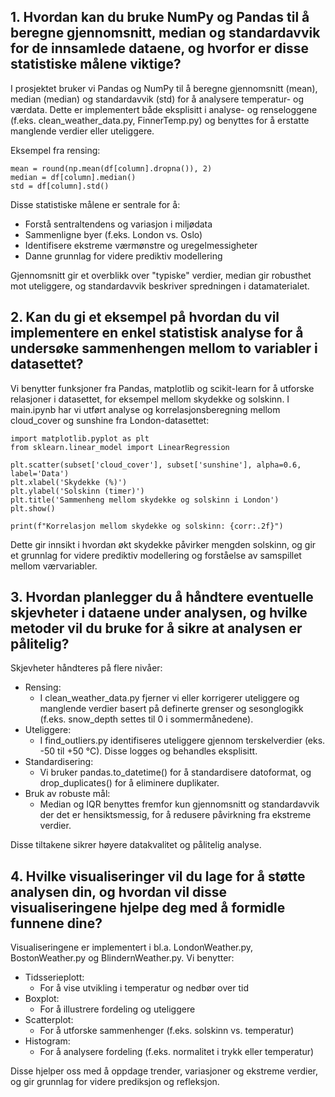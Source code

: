 ## 1. Hvordan kan du bruke NumPy og Pandas til å beregne gjennomsnitt, median og standardavvik for de innsamlede dataene, og hvorfor er disse statistiske målene viktige?
I prosjektet bruker vi Pandas og NumPy til å beregne gjennomsnitt (mean), median (median) og standardavvik (std) for å analysere temperatur- og værdata. Dette er implementert både eksplisitt i analyse- og renseloggene (f.eks. clean_weather_data.py, FinnerTemp.py) og benyttes for å erstatte manglende verdier eller uteliggere.

Eksempel fra rensing:
```
mean = round(np.mean(df[column].dropna()), 2)
median = df[column].median()
std = df[column].std()
```
Disse statistiske målene er sentrale for å:
- Forstå sentraltendens og variasjon i miljødata
- Sammenligne byer (f.eks. London vs. Oslo)
- Identifisere ekstreme værmønstre og uregelmessigheter
- Danne grunnlag for videre prediktiv modellering

Gjennomsnitt gir et overblikk over "typiske" verdier, median gir robusthet mot uteliggere, og standardavvik beskriver spredningen i datamaterialet.

## 2. Kan du gi et eksempel på hvordan du vil implementere en enkel statistisk analyse for å undersøke sammenhengen mellom to variabler i datasettet?
Vi benytter funksjoner fra Pandas, matplotlib og scikit-learn for å utforske relasjoner i datasettet, for eksempel mellom skydekke og solskinn. I main.ipynb har vi utført analyse og korrelasjonsberegning mellom cloud_cover og sunshine fra London-datasettet:

```
import matplotlib.pyplot as plt
from sklearn.linear_model import LinearRegression

plt.scatter(subset['cloud_cover'], subset['sunshine'], alpha=0.6, label='Data')
plt.xlabel('Skydekke (%)')
plt.ylabel('Solskinn (timer)')
plt.title('Sammenheng mellom skydekke og solskinn i London')
plt.show()

print(f"Korrelasjon mellom skydekke og solskinn: {corr:.2f}")
```
Dette gir innsikt i hvordan økt skydekke påvirker mengden solskinn, og gir et grunnlag for videre prediktiv modellering og forståelse av samspillet mellom værvariabler.

## 3. Hvordan planlegger du å håndtere eventuelle skjevheter i dataene under analysen, og hvilke metoder vil du bruke for å sikre at analysen er pålitelig?
Skjevheter håndteres på flere nivåer:

- Rensing: 
  - I clean_weather_data.py fjerner vi eller korrigerer uteliggere og manglende verdier basert på definerte grenser og sesonglogikk (f.eks. snow_depth settes til 0 i sommermånedene).
- Uteliggere: 
  - I find_outliers.py identifiseres uteliggere gjennom terskelverdier (eks. -50 til +50 °C). Disse logges og behandles eksplisitt.
- Standardisering: 
  - Vi bruker pandas.to_datetime() for å standardisere datoformat, og drop_duplicates() for å eliminere duplikater.
- Bruk av robuste mål: 
  - Median og IQR benyttes fremfor kun gjennomsnitt og standardavvik der det er hensiktsmessig, for å redusere påvirkning fra ekstreme verdier.

Disse tiltakene sikrer høyere datakvalitet og pålitelig analyse.

## 4. Hvilke visualiseringer vil du lage for å støtte analysen din, og hvordan vil disse visualiseringene hjelpe deg med å formidle funnene dine?
Visualiseringene er implementert i bl.a. LondonWeather.py, BostonWeather.py og BlindernWeather.py. Vi benytter:
- Tidsserieplott: 
  - For å vise utvikling i temperatur og nedbør over tid
- Boxplot: 
  - For å illustrere fordeling og uteliggere
- Scatterplot: 
  - For å utforske sammenhenger (f.eks. solskinn vs. temperatur)
- Histogram: 
  - For å analysere fordeling (f.eks. normalitet i trykk eller temperatur)

Disse hjelper oss med å oppdage trender, variasjoner og ekstreme verdier, og gir grunnlag for videre prediksjon og refleksjon.